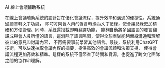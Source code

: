 AI 線上會議輔助系統

在線上會議輔助系統的設計旨在優化會議流程，提升效率和溝通的便捷性。系統通過語音轉文字功能，
即時將與會人員的發言轉換為文字記錄，使會議記錄更加精確和方便管理。同時，系統還搭載即時翻譯功能，
能夠自動將多國語言的發言翻譯成與會人員所懂的語言，這消除了語言隔閡，使得全球團隊能夠無縫溝通和理解彼此的意見和討論內容，
不再需要事前學習其他語言。最後，系統利用ChatGPT技術，可以快速抽取會議內容的摘要，提供高效的會議回顧和決策支持，
使得會議流程更加高效和精準。這樣的系統不僅節省了時間和資源，也促進了跨文化團隊之間的協作和理解。
